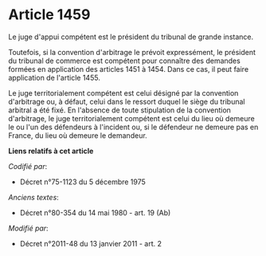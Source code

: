 # Article 1459

Le juge d'appui compétent est le président du tribunal de grande instance. 

Toutefois, si la convention d'arbitrage le prévoit expressément, le président du tribunal de commerce est compétent pour
connaître des demandes formées en application des articles 1451 à 1454. Dans ce cas, il peut faire application de l'article
1455. 

Le juge territorialement compétent est celui désigné par la convention d'arbitrage ou, à défaut, celui dans le ressort duquel
le siège du tribunal arbitral a été fixé. En l'absence de toute stipulation de la convention d'arbitrage, le juge
territorialement compétent est celui du lieu où demeure le ou l'un des défendeurs à l'incident ou, si le défendeur ne demeure
pas en France, du lieu où demeure le demandeur.

**Liens relatifs à cet article**

_Codifié par_:

  - Décret n°75-1123 du 5 décembre 1975

_Anciens textes_:

  - Décret n°80-354 du 14 mai 1980 - art. 19 (Ab)

_Modifié par_:

  - Décret n°2011-48 du 13 janvier 2011 - art. 2
